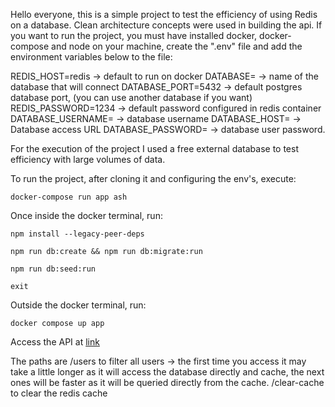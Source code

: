 Hello everyone, this is a simple project to test the efficiency of using Redis on a database.
Clean architecture concepts were used in building the api.
If you want to run the project, you must have installed docker, docker-compose and node on your machine, create the ".env" file and add the environment variables below to the file:

REDIS_HOST=redis -> default to run on docker
DATABASE= -> name of the database that will connect
DATABASE_PORT=5432 -> default postgres database port, (you can use another database if you want)
REDIS_PASSWORD=1234 -> default password configured in redis container
DATABASE_USERNAME= -> database username
DATABASE_HOST= -> Database access URL
DATABASE_PASSWORD= -> database user password.

For the execution of the project I used a free external database to test efficiency with large volumes of data.

To run the project, after cloning it and configuring the env's, execute:

```docker-compose run app ash```

Once inside the docker terminal, run:

```npm install --legacy-peer-deps```

```npm run db:create && npm run db:migrate:run```

```npm run db:seed:run```

```exit```

Outside the docker terminal, run:

```docker compose up app```

Access the API at [link](http://localhost:3001)

The paths are /users to filter all users -> the first time you access it may take a little longer as it will access the database directly and cache, the next ones will be faster as it will be queried directly from the cache.
/clear-cache to clear the redis cache